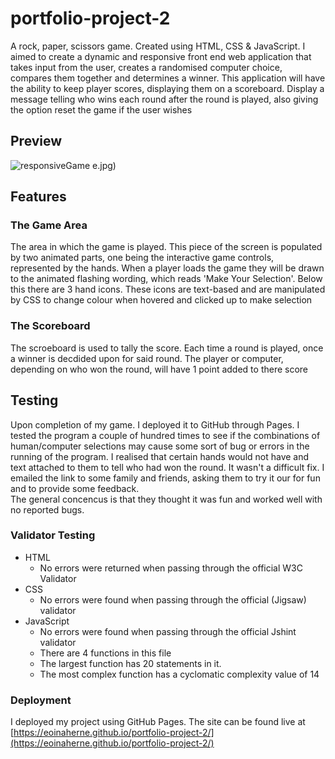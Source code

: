 # portfolio-project-2
A rock, paper, scissors game. Created using HTML, CSS &amp; JavaScript. I aimed to create a dynamic and responsive front end web application 
that takes input from the user, creates a randomised computer choice, compares them together and determines a winner. 
This application will have the ability to keep player scores, displaying them on a scoreboard. 
Display a message telling who wins each round after the round is played, 
also giving the option reset the game if the user wishes     


## Preview
![responsiveGame](https://user-images.githubusercontent.com/98334583/171820250-3177cab1-d6ce-4583-b29f-0adddbff341e.png)
e.jpg)
## Features
### The Game Area
The area in which the game is played. This piece of the screen is populated by two animated parts, one being the interactive game controls, 
represented by the hands. When a player loads the game they will be drawn to the animated flashing wording, which reads 'Make Your Selection'.
Below this there are 3 hand icons. These icons are text-based and are manipulated by CSS to change colour when hovered and clicked up to make selection

### The Scoreboard
The scroeboard is used to tally the score. Each time a round is played, once a winner is decdided upon for said round. The player or computer, depending on who won the round, will have 1 point added to there score    

## Testing
Upon completion of my game. I deployed it to GitHub through Pages. I tested the program a couple of hundred times to see if the combinations of human/computer selections may cause some sort of bug or errors in the running of the program. I realised that certain hands would not have and text attached to them to tell who had won the round. It wasn't a difficult fix. I emailed the link to some family and friends, asking them to try it our for fun and to provide some feedback.  
The general concencus is that they thought it was fun and worked well with no reported bugs.

### Validator Testing
- HTML
    - No errors were returned when passing through the official W3C Validator
- CSS
    - No errors were found when passing through the official (Jigsaw) validator
- JavaScript
    - No errors were found when passing through the official Jshint validator
    - There are 4 functions in this file
    - The largest function has 20 statements in it.
    - The most complex function has a cyclomatic complexity value of 14  
### Deployment
I deployed my project using GitHub Pages. The site can be found live at [https://eoinaherne.github.io/portfolio-project-2/](https://eoinaherne.github.io/portfolio-project-2/)


